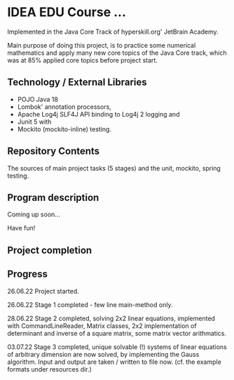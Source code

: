 # IDEA EDU Course ...

Implemented in the Java Core Track of hyperskill.org' JetBrain Academy.

Main purpose of doing this project, is to practice some numerical mathematics and apply many new core topics of
the Java Core track, which was at 85% applied core topics before project start.

## Technology / External Libraries

- POJO Java 18
- Lombok' annotation processors,
- Apache Log4j SLF4J API binding to Log4j 2 logging and
- Junit 5 with
- Mockito (mockito-inline) testing.

## Repository Contents

The sources of main project tasks (5 stages) and the unit, mockito, spring testing.

## Program description

Coming up soon...

Have fun!

## Project completion

[//]: # (Project was completed on xx.0d.22.)

## Progress

26.06.22 Project started.

26.06.22 Stage 1 completed - few line main-method only.

28.06.22 Stage 2 completed, solving 2x2 linear equations, implemented with CommandLineReader, Matrix classes,
2x2 implementation of determinant and inverse of a square matrix, some matrix vector arithmatics.

03.07.22 Stage 3 completed, unique solvable (!) systems of linear equations of arbitrary dimension are now solved,
by implementing the Gauss algorithm. Input and output are taken / written to file now. (cf. the example formats under resources dir.)